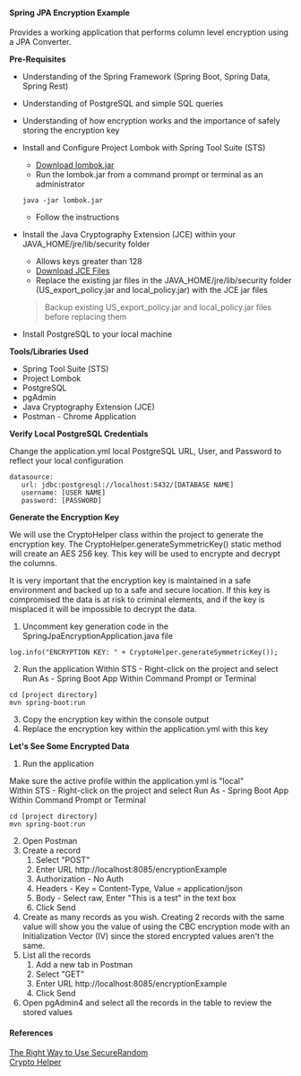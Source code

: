 #### Spring JPA Encryption Example ####

Provides a working application that performs column level encryption using a JPA Converter.

__Pre-Requisites__
* Understanding of the Spring Framework (Spring Boot, Spring Data, Spring Rest)
* Understanding of PostgreSQL and simple SQL queries
* Understanding of how encryption works and the importance of safely storing the encryption key
* Install and Configure Project Lombok with Spring Tool Suite (STS)
   * <a href="https://projectlombok.org/download.html" target="_blank">Download lombok.jar</a>
   * Run the lombok.jar from a command prompt or terminal as an administrator
   ```
   java -jar lombok.jar
   ```
   * Follow the instructions
* Install the Java Cryptography Extension (JCE) within your JAVA_HOME/jre/lib/security folder
   * Allows keys greater than 128
   * <a href="http://www.oracle.com/technetwork/java/javase/downloads/jce8-download-2133166.html" target="_blank">Download JCE Files</a>  
   * Replace the existing jar files in the JAVA_HOME/jre/lib/security folder (US_export_policy.jar and local_policy.jar) with the JCE jar files 
   
   > Backup existing US_export_policy.jar and local_policy.jar files before replacing them
   
* Install PostgreSQL to your local machine

__Tools/Libraries Used__
* Spring Tool Suite (STS)
* Project Lombok 
* PostgreSQL 
* pgAdmin
* Java Cryptography Extension (JCE)
* Postman - Chrome Application

__Verify Local PostgreSQL Credentials__

Change the application.yml local PostgreSQL URL, User, and Password to reflect your local configuration
```
datasource:
   url: jdbc:postgresql://localhost:5432/[DATABASE NAME]
   username: [USER NAME]
   password: [PASSWORD]
```

__Generate the Encryption Key__

We will use the CryptoHelper class within the project to generate the encryption key.  The CryptoHelper.generateSymmetricKey() static method will create an AES 256 key.  This key will be used to encrypte and decrypt the columns.

It is very important that the encryption key is maintained in a safe environment and backed up to a safe and secure location.  If this key is compromised the data is at risk to criminal elements, and if the key is misplaced it will be impossible to decrypt the data.

1. Uncomment key generation code in the SpringJpaEncryptionApplication.java file
```
log.info("ENCRYPTION KEY: " + CryptoHelper.generateSymmetricKey());
```
2. Run the application
  Within STS - Right-click on the project and select Run As - Spring Boot App
  Within Command Prompt or Terminal
  ```
  cd [project directory]
  mvn spring-boot:run
  ```
3. Copy the encryption key within the console output
4. Replace the encryption key within the application.yml with this key

__Let's See Some Encrypted Data__
1. Run the application

  Make sure the active profile within the application.yml is "local"   
  Within STS - Right-click on the project and select Run As - Spring Boot App   
  Within Command Prompt or Terminal
  ```
  cd [project directory]
  mvn spring-boot:run
  ```
2. Open Postman
3. Create a record
   1. Select "POST"
   2. Enter URL http://localhost:8085/encryptionExample
   3. Authorization - No Auth
   4. Headers - Key = Content-Type, Value = application/json
   5. Body - Select raw, Enter "This is a test" in the text box
   6. Click Send
4. Create as many records as you wish.  Creating 2 records with the same value will show you the value of using the CBC encryption mode with an Initialization Vector (IV) since the stored encrypted values aren't the same.
5. List all the records
   1. Add a new tab in Postman
   2. Select "GET"
   3. Enter URL http://localhost:8085/encryptionExample
   4. Click Send
6. Open pgAdmin4 and select all the records in the table to review the stored values


#### References ####
<a href="https://tersesystems.com/2015/12/17/the-right-way-to-use-securerandom/" target="_blank">The Right Way to Use SecureRandom</a>   
<a href="https://gist.github.com/twuni/5668121" target="_blank">Crypto Helper</a>   

